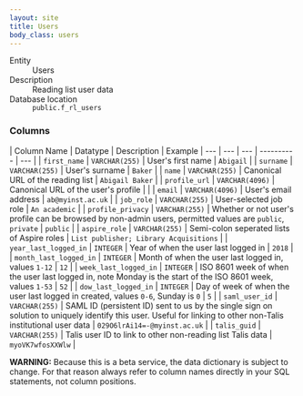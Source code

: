 ```yaml
---
layout: site
title: Users
body_class: users
---
```


<dl>
  <dt>Entity</dt>
  <dd>Users</dd>

  <dt>Description</dt>
  <dd>Reading list user data</dd>

  <dt>Database location</dt>
  <dd><code>public.f_rl_users</code></dd>
</dl>

### Columns

| Column Name | Datatype | Description  | Example
| --- | --- | --- | ---------- | --- |
| `first_name` | `VARCHAR(255)` | User's first name | `Abigail` |
| `surname` | `VARCHAR(255)` | User's surname | `Baker` |
| `name` | `VARCHAR(255)` | Canonical URL of the reading list | `Abigail Baker` |
| `profile_url` | `VARCHAR(4096)` | Canonical URL of the user's profile  |  |
| `email` | `VARCHAR(4096)` | User's email address | `ab@myinst.ac.uk` |
| `job_role` | `VARCHAR(255)` | User-selected job role | `An academic` |
| `profile_privacy` | `VARCHAR(255)` | Whether or not user's profile can be browsed by non-admin users, permitted values are `public`, `private` | `public` |
| `aspire_role` | `VARCHAR(255)` | Semi-colon seperated lists of Aspire roles | `List publisher; Library Acquisitions` |
| `year_last_logged_in` | `INTEGER` | Year of when the user last logged in | `2018` |
| `month_last_logged_in` | `INTEGER` | Month of when the user last logged in, values `1-12` | `12` |
| `week_last_logged_in` | `INTEGER` | ISO 8601 week of when the user last logged in, note Monday is the start of the ISO 8601 week, values `1-53` | `52` |
| `dow_last_logged_in` | `INTEGER` | Day of week of when the user last logged in created, values `0-6`, Sunday is `0` | `5` |
| `saml_user_id` | `VARCHAR(255)` | SAML ID (persistent ID) sent to us by the single sign on solution to uniquely identify this user. Useful for linking to other non-Talis institutional user data | `029O6lrAi14=-@myinst.ac.uk` |
| `talis_guid` | `VARCHAR(255)` | Talis user ID to link to other non-reading list Talis data | `myoVK7wfosXXWlw` |

**WARNING:** Because this is a beta service, the data dictionary is subject to change. For that reason always refer to column names directly in your SQL statements, not column positions.

